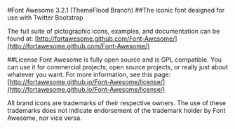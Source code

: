 #Font Awesome 3.2.1 (ThemeFlood Branch)
##The iconic font designed for use with Twitter Bootstrap

The full suite of pictographic icons, examples, and documentation can be found at:
[http://fortawesome.github.com/Font-Awesome/](http://fortawesome.github.com/Font-Awesome/)


##License
Font Awesome is fully open source and is GPL compatible. You can use it for commercial projects, open source projects, or really just about whatever you want. For more information, see this page:
[http://fortawesome.github.io/Font-Awesome/license/](http://fortawesome.github.io/Font-Awesome/license/)

All brand icons are trademarks of their respective owners. The use of these trademarks does not indicate endorsement of the trademark holder by Font Awesome, nor vice versa.
